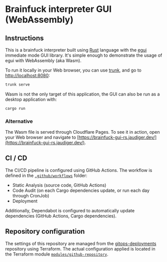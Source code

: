# Brainfuck interpreter GUI (WebAssembly)

## Instructions

This is a brainfuck interpreter built using [Rust](https://www.rust-lang.org) language with the [egui](https://www.egui.rs) immediate mode GUI library. It's simple enough to demonstrate the usage of egui with WebAssembly (aka Wasm).

To run it locally in your Web browser, you can use [trunk](https://trunkrs.dev), and go to [http://localhost:8080](http://localhost:8080):

```bash
trunk serve
```

Wasm is not the only target of this application, the GUI can also be run as a desktop application with:

```bash
cargo run
```

### Alternative

The Wasm file is served through Cloudflare Pages. To see it in action, open your Web browser and navigate to [https://brainfuck-gui-rs.jaudiger.dev/](https://brainfuck-gui-rs.jaudiger.dev/).

## CI / CD

The CI/CD pipeline is configured using GitHub Actions. The workflow is defined in the [`.github/workflows`](.github/workflows) folder:

- Static Analysis (source code, GitHub Actions)
- Code Audit (on each Cargo dependencies update, or run each day through CronJob)
- Deployment

Additionally, Dependabot is configured to automatically update dependencies (GitHub Actions, Cargo dependencies).

## Repository configuration

The settings of this repository are managed from the [gitops-deployments](https://github.com/jaudiger/gitops-deployments) repository using Terraform. The actual configuration applied is located in the Terraform module [`modules/github-repository`](https://github.com/jaudiger/gitops-deployments/tree/main/modules/github-repository).
